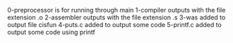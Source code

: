 0-preprocessor is for running through main
1-compiler outputs with the file extension .o
2-assembler outputs with the file extension .s
3-was added to output file cisfun
4-puts.c added to output some code
5-printf.c added to output some code using printf
